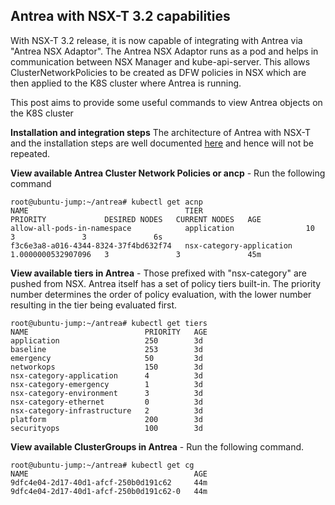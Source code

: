 ## Antrea with NSX-T 3.2 capabilities

With NSX-T 3.2 release, it is now capable of integrating with Antrea via "Antrea NSX Adaptor". The Antrea NSX Adaptor runs as a pod and helps in communication between NSX Manager and kube-api-server. This allows ClusterNetworkPolicies to be created as DFW policies in NSX which are then applied to the K8S cluster where Antrea is running. 

This post aims to provide some useful commands to view Antrea objects on the K8S cluster

**Installation and integration steps**
The architecture of Antrea with NSX-T and the installation steps are well documented [here](https://docs.vmware.com/en/VMware-NSX-T-Data-Center/3.2/administration/GUID-9197EF8A-7998-4D1B-B968-067007C56B5C.html) and hence will not be repeated.




**View available Antrea Cluster Network Policies or ancp** - Run the following command

<pre><code>root@ubuntu-jump:~/antrea# kubectl get acnp
NAME                                   TIER                       PRIORITY             DESIRED NODES   CURRENT NODES   AGE
allow-all-pods-in-namespace            application                10                   3               3               6s
f3c6e3a8-a016-4344-8324-37f4bd632f74   nsx-category-application   1.0000000532907096   3               3               45m</code></pre>


**View available tiers in Antrea** - Those prefixed with "nsx-category" are pushed from NSX. Antrea itself has a set of policy tiers built-in. The priority number determines the order of policy evaluation, with the lower number resulting in the tier being evaluated first.

<pre><code>root@ubuntu-jump:~/antrea# kubectl get tiers
NAME                          PRIORITY   AGE
application                   250        3d
baseline                      253        3d
emergency                     50         3d
networkops                    150        3d
nsx-category-application      4          3d
nsx-category-emergency        1          3d
nsx-category-environment      3          3d
nsx-category-ethernet         0          3d
nsx-category-infrastructure   2          3d
platform                      200        3d
securityops                   100        3d</code></pre>


**View available ClusterGroups in Antrea** - Run the following command.

<pre><code>root@ubuntu-jump:~/antrea# kubectl get cg
NAME                                     AGE
9dfc4e04-2d17-40d1-afcf-250b0d191c62     44m
9dfc4e04-2d17-40d1-afcf-250b0d191c62-0   44m</code></pre>
